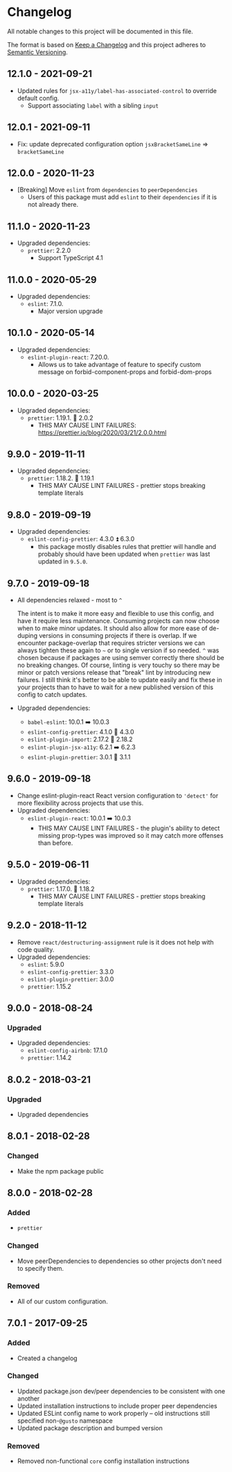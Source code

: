 # Changelog

All notable changes to this project will be documented in this file.

The format is based on [Keep a Changelog](http://keepachangelog.com/en/1.0.0/)
and this project adheres to [Semantic Versioning](http://semver.org/spec/v2.0.0.html).


## 12.1.0 - 2021-09-21
- Updated rules for `jsx-a11y/label-has-associated-control` to override default config.
  - Support associating `label` with a sibling `input`

## 12.0.1 - 2021-09-11

- Fix: update deprecated configuration option `jsxBracketSameLine` => `bracketSameLine`

## 12.0.0 - 2020-11-23

- [Breaking] Move `eslint` from `dependencies` to `peerDependencies`
  - Users of this package must add `eslint` to their `dependencies` if it is not already there. 

## 11.1.0 - 2020-11-23

- Upgraded dependencies:
  - `prettier`: 2.2.0
    - Support TypeScript 4.1

## 11.0.0 - 2020-05-29

- Upgraded dependencies:
  - `eslint`: 7.1.0.
    - Major version upgrade

## 10.1.0 - 2020-05-14

- Upgraded dependencies:
  - `eslint-plugin-react`: 7.20.0.
    - Allows us to take advantage of feature to specify custom message on forbid-component-props and forbid-dom-props

## 10.0.0 - 2020-03-25

- Upgraded dependencies:
  - `prettier`: 1.19.1. :arrow_up_small: 2.0.2
    - THIS MAY CAUSE LINT FAILURES: https://prettier.io/blog/2020/03/21/2.0.0.html

## 9.9.0 - 2019-11-11

- Upgraded dependencies:
  - `prettier`: 1.18.2. :arrow_up_small: 1.19.1
    - THIS MAY CAUSE LINT FAILURES - prettier stops breaking template literals

## 9.8.0 - 2019-09-19

- Upgraded dependencies:
  - `eslint-config-prettier`: 4.3.0 :arrow_double_up: 6.3.0
    - this package mostly disables rules that prettier will handle and probably should have been updated when `prettier` was last updated in `9.5.0`.

## 9.7.0 - 2019-09-18

- All dependencies relaxed - most to `^`

  The intent is to make it more easy and flexible to use this config, and have it require less maintenance. Consuming projects can now choose when to make minor updates. It should also allow for more ease of de-duping versions in consuming projects if there is overlap. If we encounter package-overlap that requires stricter versions we can always tighten these again to `~` or to single version if so needed. `^` was chosen because if packages are using semver correctly there should be no breaking changes. Of course, linting is very touchy so there may be minor or patch versions release that "break" lint by introducing new failures. I still think it's better to be able to update easily and fix these in your projects than to have to wait for a new published version of this config to catch updates.

- Upgraded dependencies:

  - `babel-eslint`: 10.0.1 :arrow_right: 10.0.3
  - `eslint-config-prettier`: 4.1.0 :arrow_up_small: 4.3.0
  - `eslint-plugin-import`: 2.17.2 :arrow_up_small: 2.18.2
  - `eslint-plugin-jsx-a11y`: 6.2.1 :arrow_right: 6.2.3
  - `eslint-plugin-prettier`: 3.0.1 :arrow_up_small: 3.1.1

## 9.6.0 - 2019-09-18

- Change eslint-plugin-react React version configuration to `'detect'` for more flexibility across projects that use this.
- Upgraded dependencies:
  - `eslint-plugin-react`: 10.0.1 :arrow_right: 10.0.3
    - THIS MAY CAUSE LINT FAILURES - the plugin's ability to detect missing prop-types was improved so it may catch more offenses than before.

## 9.5.0 - 2019-06-11

- Upgraded dependencies:
  - `prettier`: 1.17.0. :arrow_up_small: 1.18.2
    - THIS MAY CAUSE LINT FAILURES - prettier stops breaking template literals

## 9.2.0 - 2018-11-12

- Remove `react/destructuring-assignment` rule is it does not help with code quality.
- Upgraded dependencies:
  - `eslint`: 5.9.0
  - `eslint-config-prettier`: 3.3.0
  - `eslint-plugin-prettier`: 3.0.0
  - `prettier`: 1.15.2

## 9.0.0 - 2018-08-24

### Upgraded

- Upgraded dependencies:
  - `eslint-config-airbnb`: 17.1.0
  - `prettier`: 1.14.2

## 8.0.2 - 2018-03-21

### Upgraded

- Upgraded dependencies

## 8.0.1 - 2018-02-28

### Changed

- Make the npm package public

## 8.0.0 - 2018-02-28

### Added

- `prettier`

### Changed

- Move peerDependencies to dependencies so other projects don't need to specify them.

### Removed

- All of our custom configuration.

## 7.0.1 - 2017-09-25

### Added

- Created a changelog

### Changed

- Updated package.json dev/peer dependencies to be consistent with one another
- Updated installation instructions to include proper peer dependencies
- Updated ESLint config name to work properly – old instructions still specified non-`@gusto` namespace
- Updated package description and bumped version

### Removed

- Removed non-functional `core` config installation instructions

